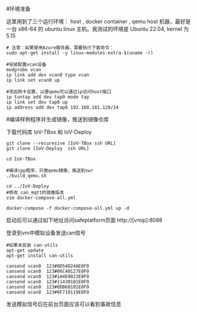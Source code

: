 #环境准备

这里用到了三个运行环境： host , docker container , qemu
host 机器，最好是一台 x86-64 的 ubuntu linux 主机。我测试的环境是 Ubuntu 22.04, kernel 为 5.15

```
# 注意：如果使用Azure服务器，需要执行下面命令：
sudo apt-get install -y linux-modules-extra-$(uname -r)

#安装配置vcan设备
modprobe vcan
ip link add dev vcan0 type vcan
ip link set vcan0 up

#添加网卡设置，以便qemu可以通过ip访问host端口
ip tuntap add dev tap0 mode tap
ip link set dev tap0 up
ip address add dev tap0 192.168.181.128/24

```


#编译样例程序并生成镜像，推送到镜像仓库

下载代码库 IoV-TBox 和 IoV-Deploy

```
git clone --recuresive [IoV-TBox ssh URL]
git clone [IoV-Deploy  ssh URL]
```


```
cd IoV-TBox

#编译cpp程序，只做qemu镜像，推送到swr
./build_qemu.sh

cd ../IoV-Deploy
#修改 can_mqtt的镜像版本
vim docker-compose-all.yml

docker-compose -f docker-compose-all.yml up -d

```
启动后可以通过如下地址访问safeplatform页面
http://[vmip]:8088

登录到vm中模拟设备发送can信号

```
#如果未安装 can-utils
apt-get update
apt-get install can-utils

cansend vcan0  123#0D54024AE0F0
cansend vcan0  123#06C40127E0F0
cansend vcan0  123#1A4E0023E0F0
cansend vcan0  123#11430101E0F0
cansend vcan0  123#0DB60102E0F0
cansend vcan0  123#0F710119E0F0
```

发送模拟信号后在前台页面应该可以看到事故信息